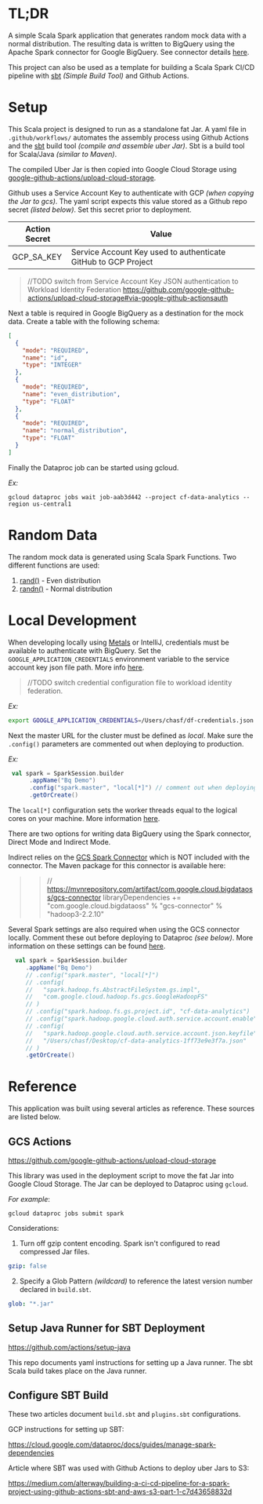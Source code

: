 # TL;DR

A simple Scala Spark application that generates random mock data with a normal distribution. The resulting data is written to BigQuery using the Apache Spark connector for Google BigQuery. See connector details [here](https://github.com/GoogleCloudDataproc/spark-bigquery-connector).

This project can also be used as a template for building a Scala Spark CI/CD pipeline with [sbt](https://www.scala-sbt.org/) _(Simple Build Tool)_ and Github Actions.

# Setup

This Scala project is designed to run as a standalone fat Jar. A yaml file in `.github/workflows/` automates the assembly process using Github Actions and the [sbt](https://www.scala-sbt.org/) build tool _(compile and assemble uber Jar)_. Sbt is a build tool for Scala/Java _(similar to Maven)_.

The compiled Uber Jar is then copied into Google Cloud Storage using [google-github-actions/upload-cloud-storage](https://github.com/google-github-actions/upload-cloud-storage).

Github uses a Service Account Key to authenticate with GCP _(when copying the Jar to gcs)_. The yaml script expects this value stored as a Github repo secret _(listed below)_. Set this secret prior to deployment.

| Action Secret | Value                                                          |
| ------------- | -------------------------------------------------------------- |
| GCP_SA_KEY    | Service Account Key used to authenticate GitHub to GCP Project |

> //TODO switch from Service Account Key JSON authentication to Workload Identity Federation https://github.com/google-github-actions/upload-cloud-storage#via-google-github-actionsauth

Next a table is required in Google BigQuery as a destination for the mock data. Create a table with the following schema:

```json
[
  {
    "mode": "REQUIRED",
    "name": "id",
    "type": "INTEGER"
  },
  {
    "mode": "REQUIRED",
    "name": "even_distribution",
    "type": "FLOAT"
  },
  {
    "mode": "REQUIRED",
    "name": "normal_distribution",
    "type": "FLOAT"
  }
]
```

Finally the Dataproc job can be started using gcloud.

_Ex:_

```shell
gcloud dataproc jobs wait job-aab3d442 --project cf-data-analytics --region us-central1
```

# Random Data

The random mock data is generated using Scala Spark Functions. Two different functions are used:

1. [rand()](<https://spark.apache.org/docs/3.2.1/api/scala/org/apache/spark/sql/functions$.html#rand():org.apache.spark.sql.Column>) - Even distribution
2. [randn()](<https://spark.apache.org/docs/3.2.1/api/scala/org/apache/spark/sql/functions$.html#rand():org.apache.spark.sql.Column>) - Normal distribution

# Local Development

When developing locally using [Metals](https://scalameta.org/metals/) or IntelliJ, credentials must be available to authenticate with BigQuery. Set the `GOOGLE_APPLICATION_CREDENTIALS` environment variable to the service account key json file path. More info [here](https://cloud.google.com/docs/authentication/application-default-credentials).

> //TODO switch credential configuration file to workload identity federation.

_Ex:_

```bash
export GOOGLE_APPLICATION_CREDENTIALS=/Users/chasf/df-credentials.json
```

Next the master URL for the cluster must be defined as _local_. Make sure the `.config()` parameters are commented out when deploying to production.

_Ex:_

```scala
 val spark = SparkSession.builder
      .appName("Bq Demo")
      .config("spark.master", "local[*]") // comment out when deploying
      .getOrCreate()
```

The `local[*]` configuration sets the worker threads equal to the logical cores on your machine. More information [here](https://spark.apache.org/docs/latest/submitting-applications.html#master-urls).

There are two options for writing data BigQuery using the Spark connector, Direct Mode and Indirect Mode.

Indirect relies on the [GCS Spark Connector](https://github.com/GoogleCloudDataproc/hadoop-connectors/tree/master/gcs) which is NOT included with the connector. The Maven package for this connector is available here:

> > // https://mvnrepository.com/artifact/com.google.cloud.bigdataoss/gcs-connector
> > libraryDependencies += "com.google.cloud.bigdataoss" % "gcs-connector" % "hadoop3-2.2.10"

Several Spark settings are also required when using the GCS connector locally. Comment these out before deploying to Dataproc _(see below)_. More information on these settings can be found [here](https://github.com/GoogleCloudDataproc/hadoop-connectors/tree/master/gcs).

```scala
  val spark = SparkSession.builder
     .appName("Bq Demo")
     // .config("spark.master", "local[*]")
     // .config(
     //   "spark.hadoop.fs.AbstractFileSystem.gs.impl",
     //   "com.google.cloud.hadoop.fs.gcs.GoogleHadoopFS"
     // )
     // .config("spark.hadoop.fs.gs.project.id", "cf-data-analytics")
     // .config("spark.hadoop.google.cloud.auth.service.account.enable", "true")
     // .config(
     //   "spark.hadoop.google.cloud.auth.service.account.json.keyfile",
     //   "/Users/chasf/Desktop/cf-data-analytics-1ff73e9e3f7a.json"
     // )
     .getOrCreate()
```

# Reference

This application was built using several articles as reference. These sources are listed below.

## GCS Actions

https://github.com/google-github-actions/upload-cloud-storage

This library was used in the deployment script to move the fat Jar into Google Cloud Storage. The Jar can be deployed to Dataproc using `gcloud`.

_For example_:

```shell
gcloud dataproc jobs submit spark
```

Considerations:

1. Turn off gzip content encoding. Spark isn't configured to read compressed Jar files.

```yaml
gzip: false
```

2. Specify a Glob Pattern _(wildcard)_ to reference the latest version number declared in `build.sbt`.

```yaml
glob: "*.jar"
```

## Setup Java Runner for SBT Deployment

https://github.com/actions/setup-java

This repo documents yaml instructions for setting up a Java runner. The sbt Scala build takes place on the Java runner.

## Configure SBT Build

These two articles document `build.sbt` and `plugins.sbt` configurations.

GCP instructions for setting up SBT:

https://cloud.google.com/dataproc/docs/guides/manage-spark-dependencies

Article where SBT was used with Github Actions to deploy uber Jars to S3:

https://medium.com/alterway/building-a-ci-cd-pipeline-for-a-spark-project-using-github-actions-sbt-and-aws-s3-part-1-c7d43658832d

